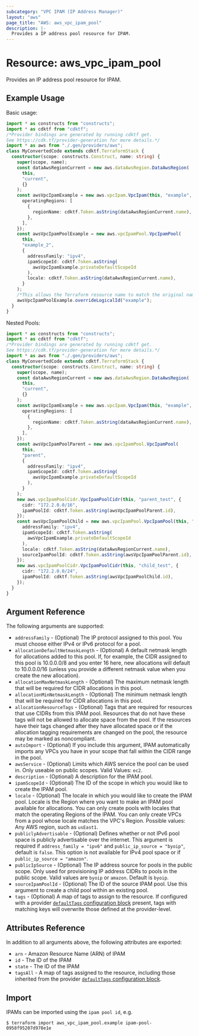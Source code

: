 ```yaml
---
subcategory: "VPC IPAM (IP Address Manager)"
layout: "aws"
page_title: "AWS: aws_vpc_ipam_pool"
description: |-
  Provides a IP address pool resource for IPAM.
---
```


# Resource: aws_vpc_ipam_pool

Provides an IP address pool resource for IPAM.

## Example Usage

Basic usage:

```typescript
import * as constructs from "constructs";
import * as cdktf from "cdktf";
/*Provider bindings are generated by running cdktf get.
See https://cdk.tf/provider-generation for more details.*/
import * as aws from "./.gen/providers/aws";
class MyConvertedCode extends cdktf.TerraformStack {
  constructor(scope: constructs.Construct, name: string) {
    super(scope, name);
    const dataAwsRegionCurrent = new aws.dataAwsRegion.DataAwsRegion(
      this,
      "current",
      {}
    );
    const awsVpcIpamExample = new aws.vpcIpam.VpcIpam(this, "example", {
      operatingRegions: [
        {
          regionName: cdktf.Token.asString(dataAwsRegionCurrent.name),
        },
      ],
    });
    const awsVpcIpamPoolExample = new aws.vpcIpamPool.VpcIpamPool(
      this,
      "example_2",
      {
        addressFamily: "ipv4",
        ipamScopeId: cdktf.Token.asString(
          awsVpcIpamExample.privateDefaultScopeId
        ),
        locale: cdktf.Token.asString(dataAwsRegionCurrent.name),
      }
    );
    /*This allows the Terraform resource name to match the original name. You can remove the call if you don't need them to match.*/
    awsVpcIpamPoolExample.overrideLogicalId("example");
  }
}

```

Nested Pools:

```typescript
import * as constructs from "constructs";
import * as cdktf from "cdktf";
/*Provider bindings are generated by running cdktf get.
See https://cdk.tf/provider-generation for more details.*/
import * as aws from "./.gen/providers/aws";
class MyConvertedCode extends cdktf.TerraformStack {
  constructor(scope: constructs.Construct, name: string) {
    super(scope, name);
    const dataAwsRegionCurrent = new aws.dataAwsRegion.DataAwsRegion(
      this,
      "current",
      {}
    );
    const awsVpcIpamExample = new aws.vpcIpam.VpcIpam(this, "example", {
      operatingRegions: [
        {
          regionName: cdktf.Token.asString(dataAwsRegionCurrent.name),
        },
      ],
    });
    const awsVpcIpamPoolParent = new aws.vpcIpamPool.VpcIpamPool(
      this,
      "parent",
      {
        addressFamily: "ipv4",
        ipamScopeId: cdktf.Token.asString(
          awsVpcIpamExample.privateDefaultScopeId
        ),
      }
    );
    new aws.vpcIpamPoolCidr.VpcIpamPoolCidr(this, "parent_test", {
      cidr: "172.2.0.0/16",
      ipamPoolId: cdktf.Token.asString(awsVpcIpamPoolParent.id),
    });
    const awsVpcIpamPoolChild = new aws.vpcIpamPool.VpcIpamPool(this, "child", {
      addressFamily: "ipv4",
      ipamScopeId: cdktf.Token.asString(
        awsVpcIpamExample.privateDefaultScopeId
      ),
      locale: cdktf.Token.asString(dataAwsRegionCurrent.name),
      sourceIpamPoolId: cdktf.Token.asString(awsVpcIpamPoolParent.id),
    });
    new aws.vpcIpamPoolCidr.VpcIpamPoolCidr(this, "child_test", {
      cidr: "172.2.0.0/24",
      ipamPoolId: cdktf.Token.asString(awsVpcIpamPoolChild.id),
    });
  }
}

```

## Argument Reference

The following arguments are supported:

* `addressFamily` - (Optional) The IP protocol assigned to this pool. You must choose either IPv4 or IPv6 protocol for a pool.
* `allocationDefaultNetmaskLength` - (Optional) A default netmask length for allocations added to this pool. If, for example, the CIDR assigned to this pool is 10.0.0.0/8 and you enter 16 here, new allocations will default to 10.0.0.0/16 (unless you provide a different netmask value when you create the new allocation).
* `allocationMaxNetmaskLength` - (Optional) The maximum netmask length that will be required for CIDR allocations in this pool.
* `allocationMinNetmaskLength` - (Optional) The minimum netmask length that will be required for CIDR allocations in this pool.
* `allocationResourceTags` - (Optional) Tags that are required for resources that use CIDRs from this IPAM pool. Resources that do not have these tags will not be allowed to allocate space from the pool. If the resources have their tags changed after they have allocated space or if the allocation tagging requirements are changed on the pool, the resource may be marked as noncompliant.
* `autoImport` - (Optional) If you include this argument, IPAM automatically imports any VPCs you have in your scope that fall
within the CIDR range in the pool.
* `awsService` - (Optional) Limits which AWS service the pool can be used in. Only useable on public scopes. Valid Values: `ec2`.
* `description` - (Optional) A description for the IPAM pool.
* `ipamScopeId` - (Optional) The ID of the scope in which you would like to create the IPAM pool.
* `locale` - (Optional) The locale in which you would like to create the IPAM pool. Locale is the Region where you want to make an IPAM pool available for allocations. You can only create pools with locales that match the operating Regions of the IPAM. You can only create VPCs from a pool whose locale matches the VPC's Region. Possible values: Any AWS region, such as `usEast1`.
* `publiclyAdvertisable` - (Optional) Defines whether or not IPv6 pool space is publicly advertisable over the internet. This argument is required if `address_family = "ipv6"` and `public_ip_source = "byoip"`, default is `false`. This option is not available for IPv4 pool space or if `public_ip_source = "amazon"`.
* `publicIpSource` - (Optional) The IP address source for pools in the public scope. Only used for provisioning IP address CIDRs to pools in the public scope. Valid values are `byoip` or `amazon`. Default is `byoip`.
* `sourceIpamPoolId` - (Optional) The ID of the source IPAM pool. Use this argument to create a child pool within an existing pool.
* `tags` - (Optional) A map of tags to assign to the resource. If configured with a provider [`defaultTags` configuration block](https://registry.terraform.io/providers/hashicorp/aws/latest/docs#default_tags-configuration-block) present, tags with matching keys will overwrite those defined at the provider-level.

## Attributes Reference

In addition to all arguments above, the following attributes are exported:

* `arn` - Amazon Resource Name (ARN) of IPAM
* `id` - The ID of the IPAM
* `state` - The ID of the IPAM
* `tagsAll` - A map of tags assigned to the resource, including those inherited from the provider [`defaultTags` configuration block](https://registry.terraform.io/providers/hashicorp/aws/latest/docs#default_tags-configuration-block).

## Import

IPAMs can be imported using the `ipam pool id`, e.g.

```
$ terraform import aws_vpc_ipam_pool.example ipam-pool-0958f95207d978e1e
```

<!-- cache-key: cdktf-0.17.0-pre.15 input-d5787372983062f257a8e5f394792142607bc75ba4c6a17b285c035e19741621 -->